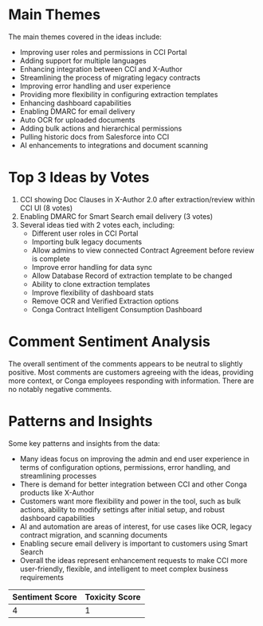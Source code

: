 # Main Themes

The main themes covered in the ideas include:
- Improving user roles and permissions in CCI Portal
- Adding support for multiple languages
- Enhancing integration between CCI and X-Author 
- Streamlining the process of migrating legacy contracts
- Improving error handling and user experience
- Providing more flexibility in configuring extraction templates
- Enhancing dashboard capabilities
- Enabling DMARC for email delivery
- Auto OCR for uploaded documents
- Adding bulk actions and hierarchical permissions
- Pulling historic docs from Salesforce into CCI
- AI enhancements to integrations and document scanning

# Top 3 Ideas by Votes

1. CCI showing Doc Clauses in X-Author 2.0 after extraction/review within CCI UI (8 votes)
2. Enabling DMARC for Smart Search email delivery (3 votes) 
3. Several ideas tied with 2 votes each, including:
   - Different user roles in CCI Portal
   - Importing bulk legacy documents 
   - Allow admins to view connected Contract Agreement before review is complete
   - Improve error handling for data sync
   - Allow Database Record of extraction template to be changed
   - Ability to clone extraction templates
   - Improve flexibility of dashboard stats
   - Remove OCR and Verified Extraction options
   - Conga Contract Intelligent Consumption Dashboard

# Comment Sentiment Analysis

The overall sentiment of the comments appears to be neutral to slightly positive. Most comments are customers agreeing with the ideas, providing more context, or Conga employees responding with information. There are no notably negative comments.

# Patterns and Insights

Some key patterns and insights from the data:
- Many ideas focus on improving the admin and end user experience in terms of configuration options, permissions, error handling, and streamlining processes
- There is demand for better integration between CCI and other Conga products like X-Author
- Customers want more flexibility and power in the tool, such as bulk actions, ability to modify settings after initial setup, and robust dashboard capabilities 
- AI and automation are areas of interest, for use cases like OCR, legacy contract migration, and scanning documents
- Enabling secure email delivery is important to customers using Smart Search
- Overall the ideas represent enhancement requests to make CCI more user-friendly, flexible, and intelligent to meet complex business requirements

| Sentiment Score | Toxicity Score |
|-----------------|----------------|
| 4 | 1 |